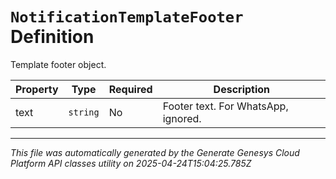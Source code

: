 # `NotificationTemplateFooter` Definition

Template footer object.

| Property | Type | Required | Description |
|----------|------|----------|-------------|
| text | `string` | No | Footer text. For WhatsApp, ignored. |

---

*This file was automatically generated by the Generate Genesys Cloud Platform API classes utility on 2025-04-24T15:04:25.785Z*